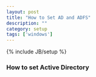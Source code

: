 ```yaml
---
layout: post
title: "How to Set AD and ADFS"
description: ""
category: setup
tags: ['windows']
---
```

{% include JB/setup %}

### How to set Active Directory
